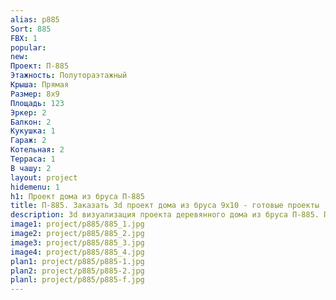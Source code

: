 ```yaml
---
alias: p885
Sort: 885
FBX: 1
popular: 
new: 
Проект: П-885
Этажность: Полутораэтажный
Крыша: Прямая
Размер: 8х9
Площадь: 123
Эркер: 2
Балкон: 2
Кукушка: 1
Гараж: 2
Котельная: 2
Терраса: 1
В чашу: 2
layout: project
hidemenu: 1
h1: Проект дома из бруса П-885
title: П-885. Заказать 3d проект дома из бруса 9х10 - готовые проекты
description: 3d визуализация проекта деревянного дома из бруса П-885. Площадь 123 м2, размер 9х10. Вы можете внести любые изменения в проект.
image1: project/p885/885_1.jpg
image2: project/p885/885_2.jpg
image3: project/p885/885_3.jpg
image4: project/p885/885_4.jpg
plan1: project/p885/p885-1.jpg
plan2: project/p885/p885-2.jpg
planl: project/p885/p885-f.jpg
---
```

